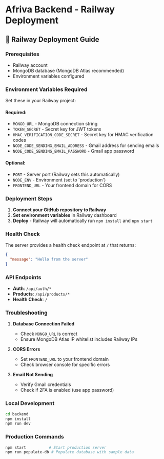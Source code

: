 # Afriva Backend - Railway Deployment

## 🚀 Railway Deployment Guide

### Prerequisites
- Railway account
- MongoDB database (MongoDB Atlas recommended)
- Environment variables configured

### Environment Variables Required

Set these in your Railway project:

#### Required:
- `MONGO_URL` - MongoDB connection string
- `TOKEN_SECRET` - Secret key for JWT tokens
- `HMAC_VERIFICATION_CODE_SECRET` - Secret key for HMAC verification codes
- `NODE_CODE_SENDING_EMAIL_ADDRESS` - Gmail address for sending emails
- `NODE_CODE_SENDING_EMAIL_PASSWORD` - Gmail app password

#### Optional:
- `PORT` - Server port (Railway sets this automatically)
- `NODE_ENV` - Environment (set to 'production')
- `FRONTEND_URL` - Your frontend domain for CORS

### Deployment Steps

1. **Connect your GitHub repository to Railway**
2. **Set environment variables** in Railway dashboard
3. **Deploy** - Railway will automatically run `npm install` and `npm start`

### Health Check

The server provides a health check endpoint at `/` that returns:
```json
{
  "message": "Hello from the server"
}
```

### API Endpoints

- **Auth**: `/api/auth/*`
- **Products**: `/api/products/*`
- **Health Check**: `/`

### Troubleshooting

1. **Database Connection Failed**
   - Check `MONGO_URL` is correct
   - Ensure MongoDB Atlas IP whitelist includes Railway IPs

2. **CORS Errors**
   - Set `FRONTEND_URL` to your frontend domain
   - Check browser console for specific errors

3. **Email Not Sending**
   - Verify Gmail credentials
   - Check if 2FA is enabled (use app password)

### Local Development

```bash
cd backend
npm install
npm run dev
```

### Production Commands

```bash
npm start          # Start production server
npm run populate-db # Populate database with sample data
```
